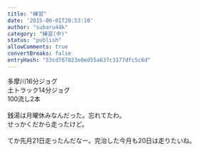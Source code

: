 ```yaml
---
title: "練習"
date: '2015-06-01T20:53:10'
author: "subaru44k"
category: "練習(中)"
status: "publish"
allowComments: true
convertBreaks: false
entryHash: "53cd767823e0ed55a637c3177dfc5c6d"
---
```

多摩川16分ジョグ<br>
土トラック14分ジョグ<br>
100流し2本<br>
<br>
銭湯は月曜休みなんだった。忘れてたわ。<br>
せっかくだから走ったけど。<br>
<br>
てか先月21日走ったんだなー。完治した今月も20日は走りたいね。
